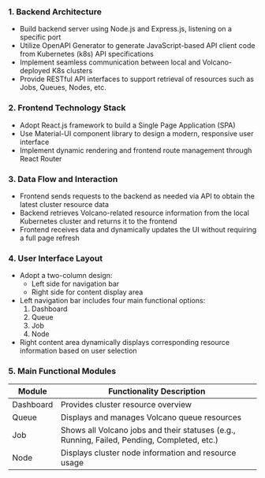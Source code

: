 ### 1. Backend Architecture

- Build backend server using Node.js and Express.js, listening on a specific port
- Utilize OpenAPI Generator to generate JavaScript-based API client code from Kubernetes (k8s) API specifications
- Implement seamless communication between local and Volcano-deployed K8s clusters
- Provide RESTful API interfaces to support retrieval of resources such as Jobs, Queues, Nodes, etc.

### 2. Frontend Technology Stack

- Adopt React.js framework to build a Single Page Application (SPA)
- Use Material-UI component library to design a modern, responsive user interface
- Implement dynamic rendering and frontend route management through React Router

### 3. Data Flow and Interaction

- Frontend sends requests to the backend as needed via API to obtain the latest cluster resource data
- Backend retrieves Volcano-related resource information from the local Kubernetes cluster and returns it to the frontend
- Frontend receives data and dynamically updates the UI without requiring a full page refresh

### 4. User Interface Layout

- Adopt a two-column design:
  - Left side for navigation bar
  - Right side for content display area
- Left navigation bar includes four main functional options:
  1. Dashboard
  2. Queue
  3. Job
  4. Node
- Right content area dynamically displays corresponding resource information based on user selection

### 5. Main Functional Modules

| Module | Functionality Description |
|--------|---------------------------|
| Dashboard | Provides cluster resource overview |
| Queue | Displays and manages Volcano queue resources |
| Job | Shows all Volcano jobs and their statuses (e.g., Running, Failed, Pending, Completed, etc.) |
| Node | Displays cluster node information and resource usage |
